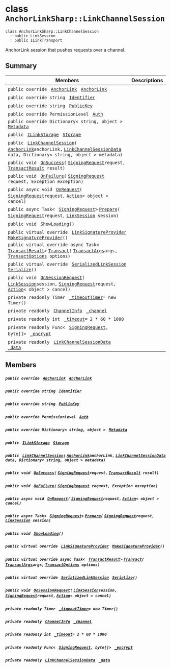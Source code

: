 # class `AnchorLinkSharp::LinkChannelSession` 

```
class AnchorLinkSharp::LinkChannelSession
  : public LinkSession
  : public ILinkTransport
```

AnchorLink session that pushes requests over a channel.

## Summary

 Members                                | Descriptions                                
----------------------------------------|---------------------------------------------
`public override ` [`AnchorLink`](AnchorLinkSharp--AnchorLink.md)` ` [`AnchorLink`](#class_anchor_link_sharp_1_1_link_channel_session_1a24b28f0dba3b13e8f4a0fdaaa43dc231) | 
`public override string ` [`Identifier`](#class_anchor_link_sharp_1_1_link_channel_session_1aa5310da6bb012937b796146745fc5ed0) | 
`public override string ` [`PublicKey`](#class_anchor_link_sharp_1_1_link_channel_session_1ac55c0d79f35bdf0aeb50116a70d7bf55) | 
`public override PermissionLevel ` [`Auth`](#class_anchor_link_sharp_1_1_link_channel_session_1a31159c68680d5628c3d9b5a17461e0c8) | 
`public override Dictionary< string, object > ` [`Metadata`](#class_anchor_link_sharp_1_1_link_channel_session_1a6019b38152dde21b18ba0a443e1a9343) | 
`public ` [`ILinkStorage`](AnchorLinkSharp.md)` ` [`Storage`](#class_anchor_link_sharp_1_1_link_channel_session_1a3198c2558a95eb66553955ab4b579438) | 
`public ` [`LinkChannelSession`](#class_anchor_link_sharp_1_1_link_channel_session_1a38b43400852a044907e80c9790f5a310)`(` [`AnchorLink`](AnchorLinkSharp--AnchorLink.md)` anchorLink, ` [`LinkChannelSessionData`](AnchorLinkSharp--LinkChannelSessionData.md)` data, Dictionary< string, object > metadata)` | 
`public void ` [`OnSuccess`](#class_anchor_link_sharp_1_1_link_channel_session_1ae42c87a32bf9bfaf937e577cecc1292a)`(` [`SigningRequest`](EosioSigningRequest--SigningRequest.md)` request, ` [`TransactResult`](AnchorLinkSharp--TransactResult.md)` result)` | 
`public void ` [`OnFailure`](#class_anchor_link_sharp_1_1_link_channel_session_1a2881a07d943ba812c2ec609b33efd401)`(` [`SigningRequest`](EosioSigningRequest--SigningRequest.md)` request, Exception exception)` | 
`public async void ` [`OnRequest`](#class_anchor_link_sharp_1_1_link_channel_session_1a2a447f06a5957b27add17fe4bd4992a1)`(` [`SigningRequest`](EosioSigningRequest--SigningRequest.md)` request, ` [`Action`](#_main_view_8cs_1a24e91c56095a0673d92c6eac6e069a3c)`< object > cancel)` | 
`public async Task< ` [`SigningRequest`](EosioSigningRequest--SigningRequest.md)` > ` [`Prepare`](#class_anchor_link_sharp_1_1_link_channel_session_1a2ba24fa9a86412c68780ae3157322251)`(` [`SigningRequest`](EosioSigningRequest--SigningRequest.md)` request, ` [`LinkSession`](AnchorLinkSharp--LinkSession.md)` session)` | 
`public void ` [`ShowLoading`](#class_anchor_link_sharp_1_1_link_channel_session_1a832760a5318046c0e28d3c99f9a71fa7)`()` | 
`public virtual override ` [`LinkSignatureProvider`](AnchorLinkSharp--LinkSignatureProvider.md)` ` [`MakeSignatureProvider`](#class_anchor_link_sharp_1_1_link_channel_session_1a58701db8173ae17a7f6dc5d10b5a07f2)`()` | 
`public virtual override async Task< ` [`TransactResult`](AnchorLinkSharp--TransactResult.md)` > ` [`Transact`](#class_anchor_link_sharp_1_1_link_channel_session_1a397043797e66dbe522d629d3f6d9c03c)`(` [`TransactArgs`](AnchorLinkSharp--TransactArgs.md)` args, ` [`TransactOptions`](AnchorLinkSharp--TransactOptions.md)` options)` | 
`public virtual override ` [`SerializedLinkSession`](AnchorLinkSharp--SerializedLinkSession.md)` ` [`Serialize`](#class_anchor_link_sharp_1_1_link_channel_session_1ae1257a731a7a371b5ea948a9aec66ebb)`()` | 
`public void ` [`OnSessionRequest`](#class_anchor_link_sharp_1_1_link_channel_session_1ab43ebe78aa7d484d52f5d1f80e8a0e74)`(` [`LinkSession`](AnchorLinkSharp--LinkSession.md)` session, ` [`SigningRequest`](EosioSigningRequest--SigningRequest.md)` request, ` [`Action`](#_main_view_8cs_1a24e91c56095a0673d92c6eac6e069a3c)`< object > cancel)` | 
`private readonly Timer ` [`_timeoutTimer`](#class_anchor_link_sharp_1_1_link_channel_session_1aec27ec5582d418e91eded422e6b1eb04)`= new Timer()` | 
`private readonly ` [`ChannelInfo`](AnchorLinkSharp--ChannelInfo.md)` ` [`_channel`](#class_anchor_link_sharp_1_1_link_channel_session_1a4731b265f658311f52f7b90cca76ef00) | 
`private readonly int ` [`_timeout`](#class_anchor_link_sharp_1_1_link_channel_session_1a454e8b462819b572e30ebeb9f6ddbce0)`= 2 * 60 * 1000` | 
`private readonly Func< ` [`SigningRequest`](EosioSigningRequest--SigningRequest.md)`, byte[]> ` [`_encrypt`](#class_anchor_link_sharp_1_1_link_channel_session_1a34cbdc20b84287001f83b076061bf397) | 
`private readonly ` [`LinkChannelSessionData`](AnchorLinkSharp--LinkChannelSessionData.md)` ` [`_data`](#class_anchor_link_sharp_1_1_link_channel_session_1a55660cf814d6e480e886295f85bea33c) | 

## Members

##### `public override ` [`AnchorLink`](AnchorLinkSharp--AnchorLink.md)` ` [`AnchorLink`](#class_anchor_link_sharp_1_1_link_channel_session_1a24b28f0dba3b13e8f4a0fdaaa43dc231) 

##### `public override string ` [`Identifier`](#class_anchor_link_sharp_1_1_link_channel_session_1aa5310da6bb012937b796146745fc5ed0) 

##### `public override string ` [`PublicKey`](#class_anchor_link_sharp_1_1_link_channel_session_1ac55c0d79f35bdf0aeb50116a70d7bf55) 

##### `public override PermissionLevel ` [`Auth`](#class_anchor_link_sharp_1_1_link_channel_session_1a31159c68680d5628c3d9b5a17461e0c8) 

##### `public override Dictionary< string, object > ` [`Metadata`](#class_anchor_link_sharp_1_1_link_channel_session_1a6019b38152dde21b18ba0a443e1a9343) 

##### `public ` [`ILinkStorage`](AnchorLinkSharp.md)` ` [`Storage`](#class_anchor_link_sharp_1_1_link_channel_session_1a3198c2558a95eb66553955ab4b579438) 

##### `public ` [`LinkChannelSession`](#class_anchor_link_sharp_1_1_link_channel_session_1a38b43400852a044907e80c9790f5a310)`(` [`AnchorLink`](AnchorLinkSharp--AnchorLink.md)` anchorLink, ` [`LinkChannelSessionData`](AnchorLinkSharp--LinkChannelSessionData.md)` data, Dictionary< string, object > metadata)` 

##### `public void ` [`OnSuccess`](#class_anchor_link_sharp_1_1_link_channel_session_1ae42c87a32bf9bfaf937e577cecc1292a)`(` [`SigningRequest`](EosioSigningRequest--SigningRequest.md)` request, ` [`TransactResult`](AnchorLinkSharp--TransactResult.md)` result)` 

##### `public void ` [`OnFailure`](#class_anchor_link_sharp_1_1_link_channel_session_1a2881a07d943ba812c2ec609b33efd401)`(` [`SigningRequest`](EosioSigningRequest--SigningRequest.md)` request, Exception exception)` 

##### `public async void ` [`OnRequest`](#class_anchor_link_sharp_1_1_link_channel_session_1a2a447f06a5957b27add17fe4bd4992a1)`(` [`SigningRequest`](EosioSigningRequest--SigningRequest.md)` request, ` [`Action`](#_main_view_8cs_1a24e91c56095a0673d92c6eac6e069a3c)`< object > cancel)` 

##### `public async Task< ` [`SigningRequest`](EosioSigningRequest--SigningRequest.md)` > ` [`Prepare`](#class_anchor_link_sharp_1_1_link_channel_session_1a2ba24fa9a86412c68780ae3157322251)`(` [`SigningRequest`](EosioSigningRequest--SigningRequest.md)` request, ` [`LinkSession`](AnchorLinkSharp--LinkSession.md)` session)` 

##### `public void ` [`ShowLoading`](#class_anchor_link_sharp_1_1_link_channel_session_1a832760a5318046c0e28d3c99f9a71fa7)`()` 

##### `public virtual override ` [`LinkSignatureProvider`](AnchorLinkSharp--LinkSignatureProvider.md)` ` [`MakeSignatureProvider`](#class_anchor_link_sharp_1_1_link_channel_session_1a58701db8173ae17a7f6dc5d10b5a07f2)`()` 

##### `public virtual override async Task< ` [`TransactResult`](AnchorLinkSharp--TransactResult.md)` > ` [`Transact`](#class_anchor_link_sharp_1_1_link_channel_session_1a397043797e66dbe522d629d3f6d9c03c)`(` [`TransactArgs`](AnchorLinkSharp--TransactArgs.md)` args, ` [`TransactOptions`](AnchorLinkSharp--TransactOptions.md)` options)` 

##### `public virtual override ` [`SerializedLinkSession`](AnchorLinkSharp--SerializedLinkSession.md)` ` [`Serialize`](#class_anchor_link_sharp_1_1_link_channel_session_1ae1257a731a7a371b5ea948a9aec66ebb)`()` 

##### `public void ` [`OnSessionRequest`](#class_anchor_link_sharp_1_1_link_channel_session_1ab43ebe78aa7d484d52f5d1f80e8a0e74)`(` [`LinkSession`](AnchorLinkSharp--LinkSession.md)` session, ` [`SigningRequest`](EosioSigningRequest--SigningRequest.md)` request, ` [`Action`](#_main_view_8cs_1a24e91c56095a0673d92c6eac6e069a3c)`< object > cancel)` 

##### `private readonly Timer ` [`_timeoutTimer`](#class_anchor_link_sharp_1_1_link_channel_session_1aec27ec5582d418e91eded422e6b1eb04)`= new Timer()` 

##### `private readonly ` [`ChannelInfo`](AnchorLinkSharp--ChannelInfo.md)` ` [`_channel`](#class_anchor_link_sharp_1_1_link_channel_session_1a4731b265f658311f52f7b90cca76ef00) 

##### `private readonly int ` [`_timeout`](#class_anchor_link_sharp_1_1_link_channel_session_1a454e8b462819b572e30ebeb9f6ddbce0)`= 2 * 60 * 1000` 

##### `private readonly Func< ` [`SigningRequest`](EosioSigningRequest--SigningRequest.md)`, byte[]> ` [`_encrypt`](#class_anchor_link_sharp_1_1_link_channel_session_1a34cbdc20b84287001f83b076061bf397) 

##### `private readonly ` [`LinkChannelSessionData`](AnchorLinkSharp--LinkChannelSessionData.md)` ` [`_data`](#class_anchor_link_sharp_1_1_link_channel_session_1a55660cf814d6e480e886295f85bea33c) 

